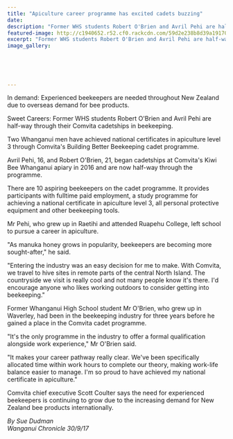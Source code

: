 ```yaml
---
title: "Apiculture career programme has excited cadets buzzing"
date: 
description: "Former WHS students Robert O'Brien and Avril Pehi are half-way through their Comvita cadetships in beekeeping..."
featured-image: http://c1940652.r52.cf0.rackcdn.com/59d2e238b8d39a1917000664/Bee-photo-for-ex-students-30-sept-chron.jpg
excerpt: "Former WHS students Robert O'Brien and Avril Pehi are half-way through their Comvita cadetships in beekeeping."
image_gallery:
    
    
    
    
    
---
```


<p><span>In demand: Experienced beekeepers are needed throughout New Zealand due to overseas demand for bee products.</span></p>
<p>Sweet Careers: Former WHS students Robert O'Brien and Avril Pehi are half-way through their Comvita cadetships in beekeeping.</p>
<p class="element element-paragraph">Two Whanganui men have achieved national certificates in apiculture level 3 through Comvita's Building Better Beekeeping cadet programme.</p>
<p class="element element-paragraph">Avril Pehi, 16, and Robert O'Brien, 21, began cadetships at Comvita's Kiwi Bee Whanganui apiary in 2016 and are now half-way through the programme.</p>
<p class="element element-paragraph">There are 10 aspiring beekeepers on the cadet programme. It provides participants with fulltime paid employment, a study programme for achieving a national certificate in apiculture level 3, all personal protective equipment and other beekeeping tools.</p>
<p class="element element-paragraph">Mr Pehi, who grew up in Raetihi and attended Ruapehu College, left school to pursue a career in apiculture.</p>
<p class="element element-paragraph">"As manuka honey grows in popularity, beekeepers are becoming more sought-after," he said.</p>
<p class="element element-paragraph">"Entering the industry was an easy decision for me to make. With Comvita, we travel to hive sites in remote parts of the central North Island. The countryside we visit is really cool and not many people know it's there. I'd encourage anyone who likes working outdoors to consider getting into beekeeping."</p>
<p class="element element-paragraph">Former Whanganui High School student Mr O'Brien, who grew up in Waverley, had been in the beekeeping industry for three years before he gained a place in the Comvita cadet programme.</p>
<p class="element element-paragraph">"It's the only programme in the industry to offer a formal qualification alongside work experience," Mr O'Brien said.</p>
<p class="element element-paragraph">"It makes your career pathway really clear. We've been specifically allocated time within work hours to complete our theory, making work-life balance easier to manage. I'm so proud to have achieved my national certificate in apiculture."</p>
<p class="element element-paragraph">Comvita chief executive Scott Coulter says the need for experienced beekeepers is continuing to grow due to the increasing demand for New Zealand bee products internationally.</p>
<p class="element element-paragraph"><em>By Sue Dudman</em><br /><em>Wanganui Chronicle 30/9/17</em></p>

